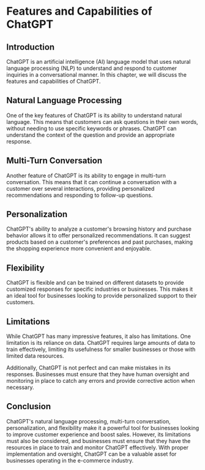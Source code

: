 Features and Capabilities of ChatGPT
======================================================================

Introduction
------------

ChatGPT is an artificial intelligence (AI) language model that uses natural language processing (NLP) to understand and respond to customer inquiries in a conversational manner. In this chapter, we will discuss the features and capabilities of ChatGPT.

Natural Language Processing
---------------------------

One of the key features of ChatGPT is its ability to understand natural language. This means that customers can ask questions in their own words, without needing to use specific keywords or phrases. ChatGPT can understand the context of the question and provide an appropriate response.

Multi-Turn Conversation
-----------------------

Another feature of ChatGPT is its ability to engage in multi-turn conversation. This means that it can continue a conversation with a customer over several interactions, providing personalized recommendations and responding to follow-up questions.

Personalization
---------------

ChatGPT's ability to analyze a customer's browsing history and purchase behavior allows it to offer personalized recommendations. It can suggest products based on a customer's preferences and past purchases, making the shopping experience more convenient and enjoyable.

Flexibility
-----------

ChatGPT is flexible and can be trained on different datasets to provide customized responses for specific industries or businesses. This makes it an ideal tool for businesses looking to provide personalized support to their customers.

Limitations
-----------

While ChatGPT has many impressive features, it also has limitations. One limitation is its reliance on data. ChatGPT requires large amounts of data to train effectively, limiting its usefulness for smaller businesses or those with limited data resources.

Additionally, ChatGPT is not perfect and can make mistakes in its responses. Businesses must ensure that they have human oversight and monitoring in place to catch any errors and provide corrective action when necessary.

Conclusion
----------

ChatGPT's natural language processing, multi-turn conversation, personalization, and flexibility make it a powerful tool for businesses looking to improve customer experience and boost sales. However, its limitations must also be considered, and businesses must ensure that they have the resources in place to train and monitor ChatGPT effectively. With proper implementation and oversight, ChatGPT can be a valuable asset for businesses operating in the e-commerce industry.
